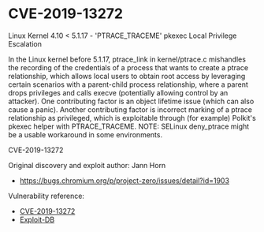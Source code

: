 # CVE-2019-13272

Linux Kernel 4.10 < 5.1.17 - 'PTRACE_TRACEME' pkexec Local Privilege Escalation

In the Linux kernel before 5.1.17, ptrace_link in kernel/ptrace.c mishandles the recording of the credentials of a process that wants to create a ptrace relationship, which allows local users to obtain root access by leveraging certain scenarios with a parent-child process relationship, where a parent drops privileges and calls execve (potentially allowing control by an attacker). One contributing factor is an object lifetime issue (which can also cause a panic). Another contributing factor is incorrect marking of a ptrace relationship as privileged, which is exploitable through (for example) Polkit's pkexec helper with PTRACE_TRACEME. NOTE: SELinux deny_ptrace might be a usable workaround in some environments.

CVE-2019-13272

Original discovery and exploit author: Jann Horn
* https://bugs.chromium.org/p/project-zero/issues/detail?id=1903

Vulnerability reference:
 
* [CVE-2019-13272](https://cve.mitre.org/cgi-bin/cvename.cgi?name=CVE-2019-13272)
* [Exploit-DB](https://www.exploit-db.com/exploits/47163) 
